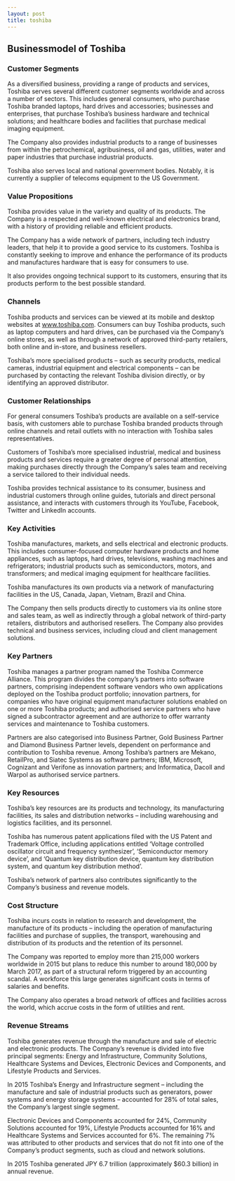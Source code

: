 ```yaml
---
layout: post
title: toshiba
---
```


Businessmodel of Toshiba
-------------------------

### Customer Segments

As a diversified business, providing a range of products and services, Toshiba serves several different customer segments worldwide and across a number of sectors. This includes general consumers, who purchase Toshiba branded laptops, hard drives and accessories; businesses and enterprises, that purchase Toshiba’s business hardware and technical solutions; and healthcare bodies and facilities that purchase medical imaging equipment.

The Company also provides industrial products to a range of businesses from within the petrochemical, agribusiness, oil and gas, utilities, water and paper industries that purchase industrial products.

Toshiba also serves local and national government bodies. Notably, it is currently a supplier of telecoms equipment to the US Government.

### Value Propositions

Toshiba provides value in the variety and quality of its products. The Company is a respected and well-known electrical and electronics brand, with a history of providing reliable and efficient products.

The Company has a wide network of partners, including tech industry leaders, that help it to provide a good service to its customers. Toshiba is constantly seeking to improve and enhance the performance of its products and manufactures hardware that is easy for consumers to use.

It also provides ongoing technical support to its customers, ensuring that its products perform to the best possible standard.

### Channels

Toshiba products and services can be viewed at its mobile and desktop websites at www.toshiba.com. Consumers can buy Toshiba products, such as laptop computers and hard drives, can be purchased via the Company’s online stores, as well as through a network of approved third-party retailers, both online and in-store, and business resellers.

Toshiba’s more specialised products – such as security products, medical cameras, industrial equipment and electrical components – can be purchased by contacting the relevant Toshiba division directly, or by identifying an approved distributor.

### Customer Relationships

For general consumers Toshiba’s products are available on a self-service basis, with customers able to purchase Toshiba branded products through online channels and retail outlets with no interaction with Toshiba sales representatives.

Customers of Toshiba’s more specialised industrial, medical and business products and services require a greater degree of personal attention, making purchases directly through the Company’s sales team and receiving a service tailored to their individual needs.

Toshiba provides technical assistance to its consumer, business and industrial customers through online guides, tutorials and direct personal assistance, and interacts with customers through its YouTube, Facebook, Twitter and LinkedIn accounts.

### Key Activities

Toshiba manufactures, markets, and sells electrical and electronic products. This includes consumer-focused computer hardware products and home appliances, such as laptops, hard drives, televisions, washing machines and refrigerators; industrial products such as semiconductors, motors, and transformers; and medical imaging equipment for healthcare facilities.

Toshiba manufactures its own products via a network of manufacturing facilities in the US, Canada, Japan, Vietnam, Brazil and China.

The Company then sells products directly to customers via its online store and sales team, as well as indirectly through a global network of third-party retailers, distributors and authorised resellers. The Company also provides technical and business services, including cloud and client management solutions.

### Key Partners

Toshiba manages a partner program named the Toshiba Commerce Alliance. This program divides the company’s partners into software partners, comprising independent software vendors who own applications deployed on the Toshiba product portfolio; innovation partners, for companies who have original equipment manufacturer solutions enabled on one or more Toshiba products; and authorised service partners who have signed a subcontractor agreement and are authorize to offer warranty services and maintenance to Toshiba customers.

Partners are also categorised into Business Partner, Gold Business Partner and Diamond Business Partner levels, dependent on performance and contribution to Toshiba revenue. Among Toshiba’s partners are Mekano, RetailPro, and Siatec Systems as software partners; IBM, Microsoft, Cognizant and Verifone as innovation partners; and Informatica, Dacoll and Warpol as authorised service partners.

### Key Resources

Toshiba’s key resources are its products and technology, its manufacturing facilities, its sales and distribution networks – including warehousing and logistics facilities, and its personnel.

Toshiba has numerous patent applications filed with the US Patent and Trademark Office, including applications entitled ‘Voltage controlled oscillator circuit and frequency synthesizer’, ‘Semiconductor memory device’, and ‘Quantum key distribution device, quantum key distribution system, and quantum key distribution method’.

Toshiba’s network of partners also contributes significantly to the Company’s business and revenue models.

### Cost Structure

Toshiba incurs costs in relation to research and development, the manufacture of its products – including the operation of manufacturing facilities and purchase of supplies, the transport, warehousing and distribution of its products and the retention of its personnel.

The Company was reported to employ more than 215,000 workers worldwide in 2015 but plans to reduce this number to around 180,000 by March 2017, as part of a structural reform triggered by an accounting scandal. A workforce this large generates significant costs in terms of salaries and benefits.

The Company also operates a broad network of offices and facilities across the world, which accrue costs in the form of utilities and rent.

### Revenue Streams

Toshiba generates revenue through the manufacture and sale of electric and electronic products. The Company’s revenue is divided into five principal segments: Energy and Infrastructure, Community Solutions, Healthcare Systems and Devices, Electronic Devices and Components, and Lifestyle Products and Services.

In 2015 Toshiba’s Energy and Infrastructure segment – including the manufacture and sale of industrial products such as generators, power systems and energy storage systems – accounted for 28% of total sales, the Company’s largest single segment.

Electronic Devices and Components accounted for 24%, Community Solutions accounted for 19%, Lifestyle Products accounted for 16% and Healthcare Systems and Services accounted for 6%. The remaining 7% was attributed to other products and services that do not fit into one of the Company’s product segments, such as cloud and network solutions.

In 2015 Toshiba generated JPY 6.7 trillion (approximately $60.3 billion) in annual revenue.
